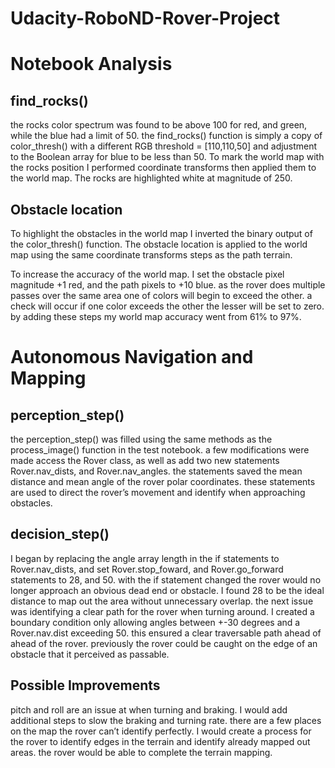 # Udacity-RoboND-Rover-Project

# Notebook Analysis

## find_rocks()

the rocks color spectrum was found to be above 100 for red, and green, while the blue had a limit of 50. the find_rocks() function is simply a copy of color_thresh() with a different RGB threshold = [110,110,50] and adjustment to the Boolean array for blue to be less than 50. To mark the world map with the rocks position I performed coordinate transforms then applied them to the world map. The rocks are highlighted white at magnitude of 250. 

## Obstacle location

To highlight the obstacles in the world map I inverted the binary output of the color_thresh() function. The obstacle location is applied to the world map using the same coordinate transforms steps as the path terrain. 

To increase the accuracy of the world map. I set the obstacle pixel magnitude +1 red, and the path pixels to +10 blue. as the rover does multiple passes over the same area one of colors will begin to exceed the other. a check will occur if one color exceeds the other the lesser will be set to zero. by adding these steps my world map accuracy went from 61% to 97%. 

# Autonomous Navigation and Mapping

## perception_step()
the perception_step() was filled using the same methods as the process_image() function in the test notebook. a few modifications were made access the Rover class, as well as add two new statements Rover.nav_dists, and Rover.nav_angles. the statements saved the mean distance and mean angle of the rover polar coordinates. these statements are used to direct the rover’s movement and identify when approaching obstacles. 

## decision_step()
I began by replacing the angle array length in the if statements to Rover.nav_dists, and set Rover.stop_foward, and Rover.go_forward statements to 28, and 50. with the if statement changed the rover would no longer approach an obvious dead end or obstacle. I found 28 to be the ideal distance to map out the area without unnecessary overlap. the next issue was identifying a clear path for the rover when turning around. I created a boundary condition only allowing angles between +-30 degrees and a Rover.nav.dist exceeding 50. this ensured a clear traversable path ahead of ahead of the rover. previously the rover could be caught on the edge of an obstacle that it perceived as passable.

## Possible Improvements

pitch and roll are an issue at when turning and braking. I would add additional steps to slow the braking and turning rate. 
there are a few places on the map the rover can’t identify perfectly. I would create a process for the rover to identify edges in the terrain and identify already mapped out areas. the rover would be able to complete the terrain mapping.  
